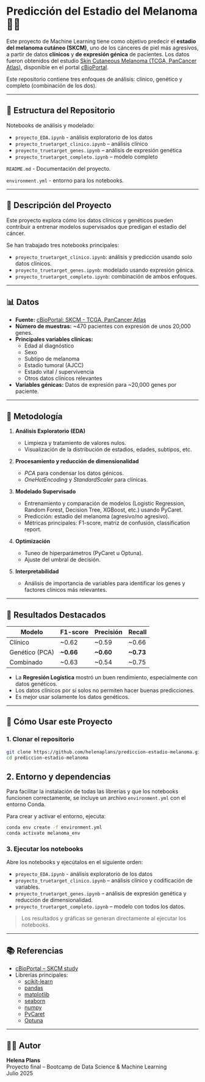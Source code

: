 # Predicción del Estadio del Melanoma 🧬🧠

Este proyecto de Machine Learning tiene como objetivo predecir el **estadio del melanoma cutáneo (SKCM)**, uno de los cánceres de piel más agresivos, a partir de datos **clínicos** y **de expresión génica** de pacientes. Los datos fueron obtenidos del estudio [Skin Cutaneous Melanoma (TCGA, PanCancer Atlas)](https://www.cbioportal.org/study/summary?id=skcm_tcga_pan_can_atlas_2018), disponible en el portal [cBioPortal](https://www.cbioportal.org).

Este repositorio contiene tres enfoques de análisis: clínico, genético y completo (combinación de los dos).

---

## 📁 Estructura del Repositorio

 
  Notebooks de análisis y modelado:
  - `proyecto_EDA.ipynb` - análisis exploratorio de los datos
  - `proyecto_truetarget_clinico.ipynb` – análisis clínico
  - `proyecto_truetarget_genes.ipynb` – análisis de expresión genética
  - `proyecto_truetarget_completo.ipynb` – modelo completo

`README.md`  - Documentación del proyecto.

`environment.yml` - entorno para los notebooks.

---

## 🧾 Descripción del Proyecto

Este proyecto explora cómo los datos clínicos y genéticos pueden contribuir a entrenar modelos supervisados que predigan el estadio del cáncer.

Se han trabajado tres notebooks principales:

- `proyecto_truetarget_clinico.ipynb`: análisis y predicción usando solo datos clínicos.
- `proyecto_truetarget_genes.ipynb`: modelado usando expresión génica.
- `proyecto_truetarget_completo.ipynb`: combinación de ambos enfoques.

---

## 📊 Datos

- **Fuente:** [cBioPortal: SKCM - TCGA, PanCancer Atlas](https://www.cbioportal.org/study/summary?id=skcm_tcga_pan_can_atlas_2018)
- **Número de muestras:** ~470 pacientes con expresión de unos 20,000 genes.
- **Principales variables clínicas:**
    - Edad al diagnóstico
    - Sexo
    - Subtipo de melanoma
    - Estadio tumoral (AJCC)
    - Estado vital / supervivencia
    - Otros datos clínicos relevantes
- **Variables génicas:** Datos de expresión para ~20,000 genes por paciente.

---
## 🧠 Metodología

1. **Análisis Exploratorio (EDA)**
    - Limpieza y tratamiento de valores nulos.
    - Visualización de la distribución de estadios, edades, subtipos, etc.

2. **Procesamiento y reducción de dimensionalidad**
    - *PCA* para condensar los datos génicos.
    - *OneHotEncoding* y *StandardScaler* para clínicas.

3. **Modelado Supervisado**
    - Entrenamiento y comparación de modelos (Logistic Regression, Random Forest, Decision Tree, XGBoost, etc.) usando PyCaret.
    - Predicción: estadio del melanoma (agresivo/no agresivo).
    - Métricas principales: F1-score, matriz de confusión, classification report.

4. **Optimización**
    - Tuneo de hiperparámetros (PyCaret u Optuna).
    - Ajuste del umbral de decisión.

5. **Interpretabilidad**
    - Análisis de importancia de variables para identificar los genes y factores clínicos más relevantes.


---

## 🧪 Resultados Destacados

| Modelo               | F1-score | Precisión | Recall |
|----------------------|----------|-----------|--------|
| Clínico              | ~0.62    | ~0.59     | ~0.66  |
| Genético (PCA)       | **~0.66**    | **~0.60**     | **~0.73**  |
| Combinado            | ~0.63| ~0.54 | ~0.75  |


- La **Regresión Logística** mostró un buen rendimiento, especialmente con datos genéticos.
- Los datos clínicos por sí solos no permiten hacer buenas predicciones.
- Es mejor usar solamente los datos genéticos.

---

## 🚀 Cómo Usar este Proyecto

### 1. Clonar el repositorio

```bash
git clone https://github.com/helenaplans/prediccion-estadio-melanoma.git
cd prediccion-estadio-melanoma 
```
## 2. Entorno y dependencias

Para facilitar la instalación de todas las librerías y que los notebooks funcionen correctamente, se incluye un archivo `environment.yml` con el entorno Conda.

Para crear y activar el entorno, ejecuta:

```bash
conda env create -f environment.yml
conda activate melanoma_env
```

### 3. Ejecutar los notebooks

Abre los notebooks y ejecútalos en el siguiente orden:

  - `proyecto_EDA.ipynb` - análisis exploratorio de los datos
  - `proyecto_truetarget_clinico.ipynb` – análisis clínico y codificación de variables.
  - `proyecto_truetarget_genes.ipynb` – análisis de expresión genética y reducción de dimensionalidad.
  - `proyecto_truetarget_completo.ipynb` – modelo con todos los datos.


> Los resultados y gráficas se generan directamente al ejecutar los notebooks.
---

## 📚 Referencias

- [cBioPortal – SKCM study](https://www.cbioportal.org/study/summary?id=skcm_tcga_pan_can_atlas_2018)
- Librerías principales:  
  - [scikit-learn](https://scikit-learn.org/)  
  - [pandas](https://pandas.pydata.org/)  
  - [matplotlib](https://matplotlib.org/)  
  - [seaborn](https://seaborn.pydata.org/)  
  - [numpy](https://numpy.org/)  
  - [PyCaret](https://pycaret.org/)
  - [Optuna](https://optuna.org/)

---

## 👩‍💻 Autor

**Helena Plans**  
Proyecto final – Bootcamp de Data Science & Machine Learning  
Julio 2025
